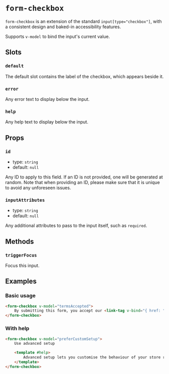 # `form-checkbox`

`form-checkbox` is an extension of the standard `input[type="checkbox"]`, with a consistent design and baked-in accessibility features.

Supports `v-model` to bind the input's current value.

## Slots

### `default`

The default slot contains the label of the checkbox, which appears beside it.

### `error`

Any error text to display below the input.

### `help`

Any help text to display below the input.

## Props

### `id`

- type: `string`
- default: `null`

Any ID to apply to this field. If an ID is not provided, one will be generated at random. Note that when providing an ID, please make sure that it is unique to avoid any unforeseen issues.

### `inputAttributes`

- type: `string`
- default: `null`

Any additional attributes to pass to the input itself, such as `required`.

## Methods

### `triggerFocus`

Focus this input.

## Examples

### Basic usage

```html
<form-checkbox v-model="termsAccepted">
	By submitting this form, you accept our <link-tag v-bind="{ href: "/terms", external: true }">terms and conditions of sale</link-tag>.
</form-checkbox>
```

### With help

```html
<form-checkbox v-model="preferCustomSetup">
	Use advanced setup

	<template #help>
		Advanced setup lets you customise the behaviour of your store right away. These options are always available later in the Preferences menu.
	</template>
</form-checkbox>
```
